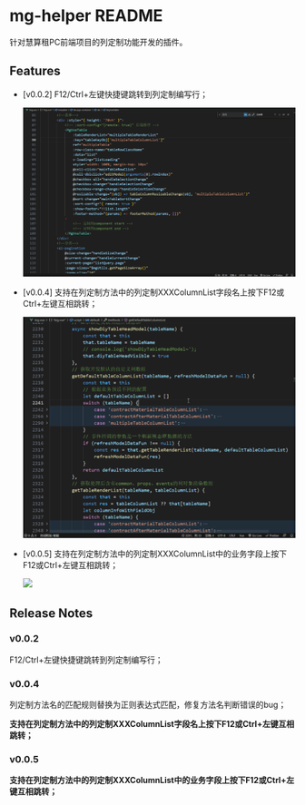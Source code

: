 # mg-helper README

针对慧算租PC前端项目的列定制功能开发的插件。

## Features

+ [v0.0.2] F12/Ctrl+左键快捷键跳转到列定制编写行；

  ![mg-helper__v0.0.2.gif](images/README/mg-helper__v0.0.2.gif)

+ [v0.0.4] 支持在列定制方法中的列定制XXXColumnList字段名上按下F12或Ctrl+左键互相跳转；

  ![mg-helper__v0.0.4.gif](images/README/mg-helper__v0.0.4.gif)

+ [v0.0.5] 支持在列定制方法中的列定制XXXColumnList中的业务字段上按下F12或Ctrl+左键互相跳转；

  ![](images/README/mg-helper__v0.0.5.gif)

## Release Notes

### v0.0.2

F12/Ctrl+左键快捷键跳转到列定制编写行；

### v0.0.4

列定制方法名的匹配规则替换为正则表达式匹配，修复方法名判断错误的bug；

**支持在列定制方法中的列定制XXXColumnList字段名上按下F12或Ctrl+左键互相跳转；**

### v0.0.5

**支持在列定制方法中的列定制XXXColumnList中的业务字段上按下F12或Ctrl+左键互相跳转；**

